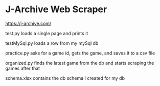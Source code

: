 # J-Archive Web Scraper 

https://j-archive.com/


test.py loads a single page and prints it

testMySql.py loads a row from my mySql db

practice.py asks for a game id, gets the game, and saves it to a csv file

organized.py finds the latest game from the db and starts scraping the games after that

schema.xlsx contains the db schema I created for my db

